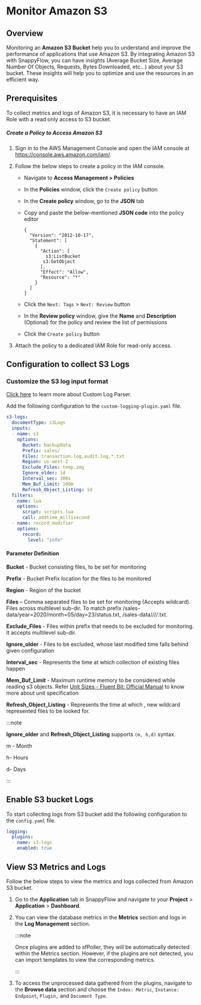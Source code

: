 # Monitor Amazon S3

## Overview

Monitoring an **Amazon S3 Bucket** help you to understand and improve the performance of applications that use Amazon S3. By integrating Amazon S3 with SnappyFlow, you can have insights (Average Bucket Size,  Average Number Of Objects, Requests, Bytes Downloaded, etc...) about your S3 bucket. These insights will help you to optimize and use the resources in an efficient way.

## Prerequisites

To collect metrics and logs of Amazon S3, it is necessary to have an IAM Role with a read only access to S3 bucket.

##### Create a Policy to Access Amazon S3

1. Sign in to the AWS Management Console and open the IAM console at https://console.aws.amazon.com/iam/.

2. Follow the below steps to create a policy in the IAM console.

   - Navigate to **Access Management > Policies**

   - In the **Policies** window, click the `Create policy` button

   - In the **Create policy** window, go to the **JSON** tab

   - Copy and paste the below-mentioned **JSON code** into the policy editor

     ```
     {
       "Version": "2012-10-17",
       "Statement": [
         {
           "Action": [
             s3:ListBucket
     	    s3:GetObject
           ],
           "Effect": "Allow",
           "Resource": "*"
         }
       ]
     }
     ```

   - Click the `Next: Tags` > `Next: Review` button

   - In the **Review policy** window, give the **Name** and **Description** (Optional) for the policy and review the list of permissions

   - Click the `Create policy` button

3. Attach the policy to a dedicated IAM Role for read-only access.

## Configuration to collect S3 Logs

### Customize the S3 log input format 

[Click here](/docs/Log_management/custom_log_parser) to learn more about Custom Log Parser.

Add the following configuration to the `custom-logging-plugin.yaml` file.

```yaml
s3-logs:
  documentType: s3Logs
  inputs:
  - name: s3
    options:
      Bucket: backupData
      Prefix: sales/
      Files: transaction.log,audit.log,*.txt
      Region: us-west-2
      Exclude_Files: temp.img
      Ignore_older: 1d
      Interval_sec: 300s
      Mem_Buf_Limit: 100m
      Refresh_Object_Listing: 1d
  filters:
  - name: lua
    options:
      script: scripts.lua
      call: addtime_millisecond
  - name: record_modifier
    options:
      record:
        level: "info"
```



#### Parameter Definition

**Bucket** - Bucket consisting files, to be set for monitoring

**Prefix** - Bucket Prefix location for the files to be monitored

**Region** - Region of the bucket

**Files** – Comma separated files to be set for monitoring (Accepts wildcard). Files across multilevel sub-dir. To match prefix /sales-data/year=2020/month=05/day=23/status.txt, /sales-data/*/*/*/*.txt. 

**Exclude_Files** - Files within prefix that needs to be excluded for monitoring. It accepts multilevel sub-dir.

**Ignore_older** - Files to be excluded, whose last modified time falls behind given configuration

**Interval_sec** - Represents the time at which collection of existing files happen

**Mem_Buf_Limit** - Maximum runtime memory to be considered while reading s3 objects. Refer [Unit Sizes - Fluent Bit: Official Manual](https://docs.fluentbit.io/manual/administration/configuring-fluent-bit/unit-sizes) to know more about unit specification

**Refresh_Object_Listing** - Represents the time at which , new wildcard represented files to be looked for.

:::note

**Ignore_older** and **Refresh_Object_Listing** supports `(m, h,d)` syntax.

m - Month

h- Hours

d- Days

:::

## Enable S3 bucket Logs

To start collecting logs from S3 bucket add the following configuration to the `config.yaml` file.

```yaml
logging:
  plugins:
  - name: s3-logs
    enabled: true
```



## View S3 Metrics and Logs

Follow the below steps to view the metrics and logs collected from Amazon S3 bucket.

1. Go to the **Application** tab in SnappyFlow and navigate to your **Project** > **Application** > **Dashboard**.

2. You can view the database metrics in the **Metrics** section and logs in the **Log Management** section.

   :::note

   Once plugins are added to sfPoller, they will be automatically detected within the Metrics section. However, if the plugins are not detected, you can import templates to view the corresponding metrics.

   :::

3. To access the unprocessed data gathered from the plugins, navigate to the **Browse data** section and choose the `Index: Metric`, `Instance: Endpoint`, `Plugin,` and `Document Type`.



